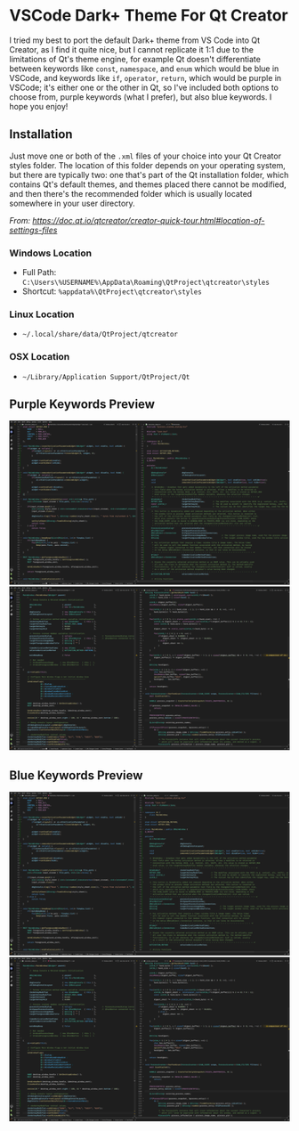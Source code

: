 # VSCode Dark+ Theme For Qt Creator

I tried my best to port the default Dark+ theme from VS Code into Qt Creator, as I find it quite nice, but I cannot replicate it 1:1 due to the limitations of Qt's theme engine, for example Qt doesn't differentiate between keywords like `const`, `namespace`, and `enum` which would be blue in VSCode, and keywords like `if`, `operator`, `return`, which would be purple in VSCode; it's either one or the other in Qt, so I've included both options to choose from, purple keywords (what I prefer), but also blue keywords. I hope you enjoy!

## Installation
Just move one or both of the `.xml` files of your choice into your Qt Creator styles folder. The location of this folder depends on your operating system, but there are typically two: one that's part of the Qt installation folder, which contains Qt's default themes, and themes placed there cannot be modified, and then there's the recommended folder which is usually located somewhere in your user directory.

_From: https://doc.qt.io/qtcreator/creator-quick-tour.html#location-of-settings-files_

### Windows Location
- Full Path: `C:\Users\%USERNAME%\AppData\Roaming\QtProject\qtcreator\styles`
- Shortcut: `%appdata%\QtProject\qtcreator\styles`

### Linux Location
- `~/.local/share/data/QtProject/qtcreator`

### OSX Location
- `~/Library/Application Support/QtProject/Qt`


## Purple Keywords Preview 

![](screenshots/purple-1.png)
![](screenshots/purple-2.png)

## Blue Keywords Preview
![](screenshots/blue-1.png)
![](screenshots/blue-2.png)
